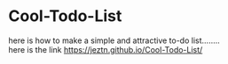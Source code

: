 # Cool-Todo-List

here is how to make a simple and attractive to-do list........ <br>
 here is the link 
https://jeztn.github.io/Cool-Todo-List/
